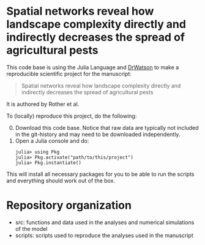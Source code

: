 # Spatial networks reveal how landscape complexity directly and indirectly decreases the spread of agricultural pests

This code base is using the Julia Language and [DrWatson](https://juliadynamics.github.io/DrWatson.jl/stable/)
to make a reproducible scientific project for the manuscript:

> Spatial networks reveal how landscape complexity directly and indirectly decreases the spread of agricultural pests

It is authored by Rother et al.

To (locally) reproduce this project, do the following:

0. Download this code base. Notice that raw data are typically not included in the
   git-history and may need to be downloaded independently.
1. Open a Julia console and do:
   ```
   julia> using Pkg
   julia> Pkg.activate("path/to/this/project")
   julia> Pkg.instantiate()
   ```

This will install all necessary packages for you to be able to run the scripts and
everything should work out of the box.

# Repository organization

- src: functions and data used in the analyses and numerical simulations of the model
- scripts: scripts used to reproduce the analyses used in the manuscript

